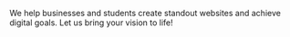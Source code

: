 We help businesses and students create standout websites and achieve digital goals. Let us bring your vision to life!
